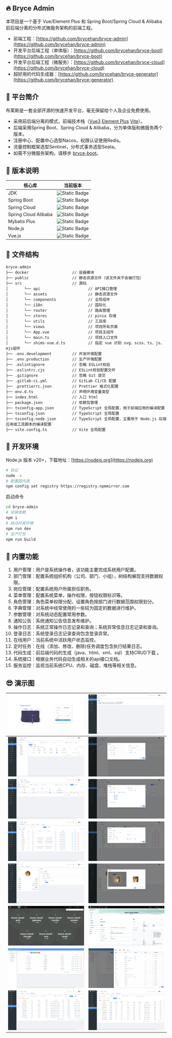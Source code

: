 ## 🔥 Bryce Admin

本项目是一个基于 Vue/Element Plus 和 Spring Boot/Spring Cloud & Alibaba 前后端分离的分布式微服务架构的前端工程。

* 前端工程：[https://github.com/brycehan/bryce-admin](https://github.com/brycehan/bryce-admin)
* 开发平台后端工程（单体版）：[https://github.com/brycehan/bryce-boot](https://github.com/brycehan/bryce-boot)
* 开发平台后端工程（微服务）：[https://github.com/brycehan/bryce-cloud](https://github.com/brycehan/bryce-cloud)
* 超好用的代码生成器：[https://github.com/brycehan/bryce-generator](https://github.com/brycehan/bryce-generator)

## 🐳 平台简介

布莱斯是一套全部开源的快速开发平台，毫无保留给个人及企业免费使用。

* 采用前后端分离的模式，前端技术栈（[Vue3](https://v3.cn.vuejs.org) [Element Plus](https://element-plus.org/zh-CN) [Vite](https://cn.vitejs.dev)）。
* 后端采用Spring Boot、Spring Cloud & Alibaba，分为单体版和微服务两个版本。
* 注册中心、配置中心选型Nacos，权限认证使用Redis。
* 流量控制框架选型Sentinel，分布式事务选型Seata。
* 如需不分微服务架构，请移步 [bryce-boot](https://github.com/brycehan/bryce-boot)。

## 📌 版本说明

| 核心库                  | 当前版本                                                                               |
|----------------------|------------------------------------------------------------------------------------|
| JDK                  | ![Static Badge](https://img.shields.io/badge/JDK-21-blue)                          |
| Spring Boot          | ![Static Badge](https://img.shields.io/badge/Spring_Boot-3.3.10-blue)              |
| Spring Cloud         | ![Static Badge](https://img.shields.io/badge/Spring_Cloud-2023.0.3-blue)           |
| Spring Cloud Alibaba | ![Static Badge](https://img.shields.io/badge/Spring_Cloud_Alibaba-2023.0.1.2-blue) |
| Mybatis Plus         | ![Static Badge](https://img.shields.io/badge/Mybatis_Plus-3.5.9-blue)              |
| Node.js              | ![Static Badge](https://img.shields.io/badge/Node.js-22.0-blue)                    |
| Vue.js               | ![Static Badge](https://img.shields.io/badge/Vue.js-3.5.13-blue)                   |

## 🎨 文件结构

~~~
bryce-admin
├── docker                   // 容器模块
├── public                   // 静态资源文件（该文件夹不会被打包）
├── src                      // 源码
│       └── api                     // API接口管理
│       └── assets                  // 静态资源文件
│       └── components              // 全局组件
│       └── i18n                    // 国际化
│       └── router                  // 路由管理
│       └── stores                  // pinia 存储
│       └── utils                   // 工具库
│       └── views                   // 项目所有页面
│       └── App.vue                 // 项目主组件
│       └── main.ts                 // 项目入口文件
│       └── shims-vue.d.ts          // 指定 vue 识别 svg、scss、ts、js、mjs组件
├── .env.development         // 开发环境配置
├── .env.production          // 生产环境配置
├── .eslintignore            // 忽略 ESLint校验
├── .eslintrc.cjs            // ESLint校验配置文件
├── .gitignore               // 忽略 Git 提交
├── .gitlab-ci.yml           // GitLab CI/CD 配置
├── .prettierrc.json         // Prettier 格式化配置
├── env.d.ts                 // 声明环境变量类型
├── index.html               // 入口 html
├── package.json             // 依赖包管理
├── tsconfig-app.json        // TypeScript 全局配置，用于前端应用的编译配置
├── tsconfig.json            // TypeScript 全局配置
├── tsconfig.node.json       // TypeScript 全局配置，主要用于 Node.js 后端应用或工具脚本的编译配置
├── vite.config.ts           // Vite 全局配置
~~~

## 🔧 开发环境

Node.js 版本 v20+，下载地址：[https://nodejs.org](https://nodejs.org)

```sh
# 验证
node -v
# 配置国内源
npm config set registry https://registry.npmmirror.com
```

启动命令

```sh
cd bryce-admin
# 安装依赖
npm i
# 启动开发环境
npm run dev
# 生产打包
npm run build
```

## 🌭 内置功能

1.  用户管理：用户是系统操作者，该功能主要完成系统用户配置。
2.  部门管理：配置系统组织机构（公司、部门、小组），树结构展现支持数据权限。
3.  岗位管理：配置系统用户所属担任职务。
4.  菜单管理：配置系统菜单，操作权限，按钮权限标识等。
5.  角色管理：角色菜单权限分配、设置角色按部门进行数据范围权限划分。
6.  字典管理：对系统中经常使用的一些较为固定的数据进行维护。
7.  参数管理：对系统动态配置常用参数。
8.  通知公告：系统通知公告信息发布维护。
9.  操作日志：系统正常操作日志记录和查询；系统异常信息日志记录和查询。
10.  登录日志：系统登录日志记录查询包含登录异常。
11.  在线用户：当前系统中活跃用户状态监控。
12.  定时任务：在线（添加、修改、删除)任务调度包含执行结果日志。
13.  代码生成：前后端代码的生成（java、html、xml、sql）支持CRUD下载 。
14.  系统接口：根据业务代码自动生成相关的api接口文档。
15.  服务监控：监视当前系统CPU、内存、磁盘、堆栈等相关信息。

## 😎 演示图

| ![bryce-cloud登录](images/1.png)    | ![bryce-cloud首页](images/2.png)      |
|-----------------------------------|-------------------------------------|
| ![bryce-cloud用户管理](images/3.png)  | ![bryce-cloud修改用户](images/4.png)    |
| ![bryce-cloud角色管理](images/5.png)  | ![bryce-cloud修改角色](images/6.png)    |
| ![bryce-cloud菜单管理](images/7.png)  | ![bryce-cloud修改菜单](images/8.png)    |
| ![bryce-cloud个人中心](images/9.png)  | ![bryce-cloud修改头像](images/10.png)   |
| ![bryce-cloud服务监控](images/11.png) | ![bryce-cloud系统服务监控](images/12.png) |
| ![bryce-cloud代码生成](images/13.png) | ![bryce-cloud代码生成编辑](images/14.png) |
| ![bryce-cloud登录日志](images/15.png) | ![bryce-cloud操作日志](images/16.png)   |

